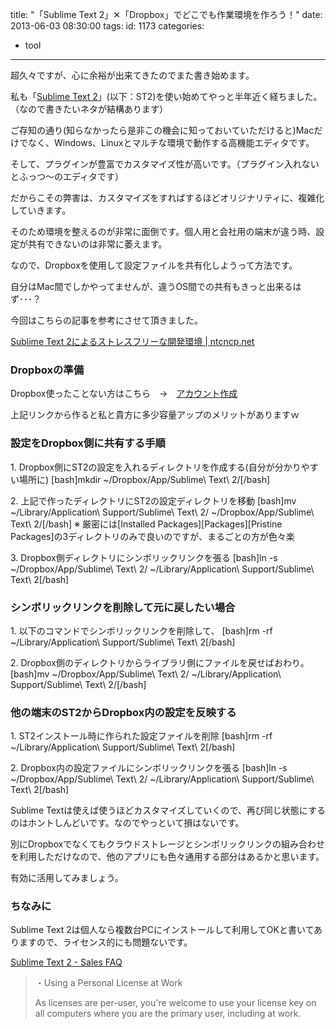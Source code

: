 title: "「Sublime Text 2」✕「Dropbox」でどこでも作業環境を作ろう！"
date: 2013-06-03 08:30:00
tags:
id: 1173
categories:
  - tool
---

超久々ですが、心に余裕が出来てきたのでまた書き始めます。

私も「[Sublime Text 2](http://www.sublimetext.com/)」(以下：ST2)を使い始めてやっと半年近く経ちました。（なので書きたいネタが結構あります）

ご存知の通り(知らなかったら是非この機会に知っておいていただけると)Macだけでなく、Windows、Linuxとマルチな環境で動作する高機能エディタです。

そして、プラグインが豊富でカスタマイズ性が高いです。（プラグイン入れないとふっつ〜のエディタです）

だからこその弊害は、カスタマイズをすればするほどオリジナリティに、複雑化していきます。

そのため環境を整えるのが非常に面倒です。個人用と会社用の端末が違う時、設定が共有できないのは非常に萎えます。

なので、Dropboxを使用して設定ファイルを共有化しようって方法です。

自分はMac間でしかやってませんが、違うOS間での共有もきっと出来るはず･･･？
<!--more-->
今回はこちらの記事を参考にさせて頂きました。

[Sublime Text 2によるストレスフリーな開発環境 | ntcncp.net](http://ntcncp.net/2012/12/21/sublime-useful-tips)

### Dropboxの準備

Dropbox使ったことない方はこちら　→　[アカウント作成](http://db.tt/C1rDVgi)

上記リンクから作ると私と貴方に多少容量アップのメリットがありますｗ

### 設定をDropbox側に共有する手順

1\. Dropbox側にST2の設定を入れるディレクトリを作成する(自分が分かりやすい場所に)
[bash]mkdir ~/Dropbox/App/Sublime\ Text\ 2/[/bash]

2\. 上記で作ったディレクトリにST2の設定ディレクトリを移動
[bash]mv ~/Library/Application\ Support/Sublime\ Text\ 2/ ~/Dropbox/App/Sublime\ Text\ 2/[/bash]
※ 厳密には[Installed Packages][Packages][Pristine Packages]の3ディレクトリのみで良いのですが、まるごとの方が色々楽

3\. Dropbox側ディレクトリにシンボリックリンクを張る
[bash]ln -s ~/Dropbox/App/Sublime\ Text\ 2/ ~/Library/Application\ Support/Sublime\ Text\ 2[/bash]

### シンボリックリンクを削除して元に戻したい場合

1\. 以下のコマンドでシンボリックリンクを削除して、
[bash]rm -rf ~/Library/Application\ Support/Sublime\ Text\ 2[/bash]

2\. Dropbox側のディレクトリからライブラリ側にファイルを戻せばおわり。
[bash]mv ~/Dropbox/App/Sublime\ Text\ 2/ ~/Library/Application\ Support/Sublime\ Text\ 2/[/bash]

### 他の端末のST2からDropbox内の設定を反映する

1\. ST2インストール時に作られた設定ファイルを削除
[bash]rm -rf ~/Library/Application\ Support/Sublime\ Text\ 2[/bash]

2\. Dropbox内の設定ファイルにシンボリックリンクを張る
[bash]ln -s ~/Dropbox/App/Sublime\ Text\ 2/ ~/Library/Application\ Support/Sublime\ Text\ 2[/bash]

Sublime Textは使えば使うほどカスタマイズしていくので、再び同じ状態にするのはホントしんどいです。なのでやっといて損はないです。

別にDropboxでなくてもクラウドストレージとシンボリックリンクの組み合わせを利用しただけなので、他のアプリにも色々通用する部分はあるかと思います。

有効に活用してみましょう。

### ちなみに

Sublime Text 2は個人なら複数台PCにインストールして利用してOKと書いてありますので、ライセンス的にも問題ないです。

[Sublime Text 2 - Sales FAQ](http://www.sublimetext.com/sales_faq)

> ・Using a Personal License at Work
> 
> As licenses are per-user, you're welcome to use your license key on all computers where you are the primary user, including at work.